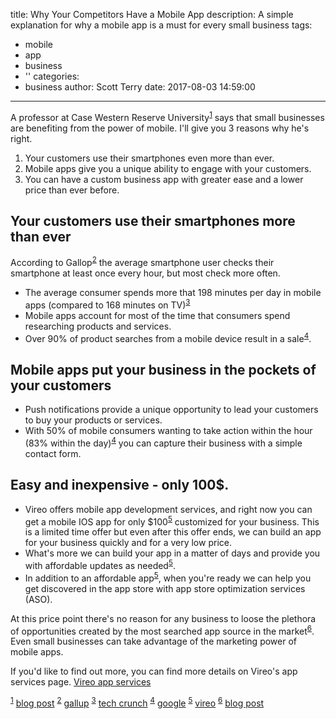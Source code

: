 title: Why Your Competitors Have a Mobile App
description: A simple explanation for why a mobile app is a must for every small business
tags:
  - mobile
  - app
  - business
  - ''
categories:
  - business
author: Scott Terry
date: 2017-08-03 14:59:00
---





A professor at Case Western Reserve University<sup id="source_ref1">[1](#source1)</sup> says that small businesses are benefiting from the power of mobile.  I'll give you 3 reasons why he's right.

1. Your customers use their smartphones even more than ever.
2. Mobile apps give you a unique ability to engage with your customers.
3. You can have a custom business app with greater ease and a lower price than ever before.

## Your customers use their smartphones more than ever

According to Gallop<sup id="source_ref2">[2](#source2)</sup> the average smartphone user checks their smartphone at least once every hour, but most check more often.

- The average consumer spends more that 198 minutes per day in mobile apps (compared to 168 minutes on TV)<sup id="source_ref3">[3](#source3)</sup>
- Mobile apps account for most of the time that consumers spend researching products and services.
- Over 90% of product searches from a mobile device result in a sale<sup id="source_ref4">[4](#source4)</sup>.

## Mobile apps put your business in the pockets of your customers

- Push notifications provide a unique opportunity to lead your customers to buy your products or services. 
- With 50% of mobile consumers wanting to take action within the hour (83% within the day)<sup id="source_ref4">[4](#source4)</sup> you can capture their business with a simple contact form.

## Easy and inexpensive - only 100$.
- Vireo offers mobile app development services, and right now you can get a mobile IOS app for only $100<sup id="source_ref5">[5](#source5)</sup> customized for your business.  This is a limited time offer but even after this offer ends, we can build an app for your business quickly and for a very low price.
- What's more we can build your app in a matter of days and provide you with affordable updates as needed<sup id="source_ref5">[5](#source5)</sup>.
- In addition to an affordable app<sup id="source_ref5">[5](#source5)</sup>, when you're ready we can help you get discovered in the app store with app store optimization services (ASO).

At this price point there's no reason for any business to loose the plethora of opportunities created by the most searched app source in the market<sup id="source_ref6">[6](#source6)</sup>.  Even small businesses can take advantage of the marketing power of mobile apps.

If you'd like to find out more, you can find more details on Vireo's app services page.  [Vireo app services](https://apptivator.cloudvireo.com/index.html?source=link)

<sup id="source1">[1](#source_ref1)</sup> [blog post](https://www.entrepreneur.com/article/269978)
<sup  id="source2">[2](#source_ref2)</sup> [gallup](http://www.gallup.com/poll/184046/smartphone-owners-check-phone-least-hourly.aspx)
<sup id="source3">[3](#source_ref3)</sup> [tech crunch](https://techcrunch.com/2015/09/10/u-s-consumers-now-spend-more-time-in-apps-than-watching-tv/#.2i85ox:DJrh)
<sup id="source4">[4](#source_ref4)</sup> [google](https://www.thinkwithgoogle.com/advertising-channels/mobile/mobile-path-to-purchase-5-key-findings/)
<sup id="source5">[5](#source_ref5)</sup> [vireo](https://apptivator.cloudvireo.com/index.html?source=link)
<sup id="source5">[6](#source_ref6)</sup> [blog post](https://blog.kissmetrics.com/app-store-optimization/)